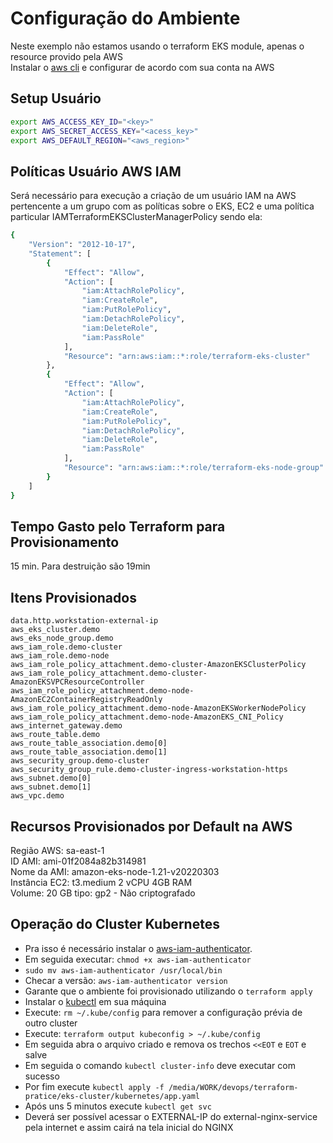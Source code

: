 # Configuração do Ambiente
Neste exemplo não estamos usando o terraform EKS module, apenas o resource provido pela AWS  
Instalar o [aws cli](https://docs.aws.amazon.com/pt_br/cli/latest/userguide/cli-chap-welcome.html) e configurar de acordo com sua conta na AWS

## Setup Usuário
```bash
export AWS_ACCESS_KEY_ID="<key>"
export AWS_SECRET_ACCESS_KEY="<acess_key>"
export AWS_DEFAULT_REGION="<aws_region>"
```

## Políticas Usuário AWS IAM
Será necessário para execução a criação de um usuário IAM na AWS pertencente a um grupo com as políticas sobre o EKS, EC2 e uma política 
particular IAMTerraformEKSClusterManagerPolicy sendo ela:

```bash
{
    "Version": "2012-10-17",
    "Statement": [
        {
            "Effect": "Allow",
            "Action": [
                "iam:AttachRolePolicy",
                "iam:CreateRole",
                "iam:PutRolePolicy",
                "iam:DetachRolePolicy",
                "iam:DeleteRole",
                "iam:PassRole"
            ],
            "Resource": "arn:aws:iam::*:role/terraform-eks-cluster"
        },
        {
            "Effect": "Allow",
            "Action": [
                "iam:AttachRolePolicy",
                "iam:CreateRole",
                "iam:PutRolePolicy",
                "iam:DetachRolePolicy",
                "iam:DeleteRole",
                "iam:PassRole"
            ],
            "Resource": "arn:aws:iam::*:role/terraform-eks-node-group"
        }
    ]
}
```

## Tempo Gasto pelo Terraform para Provisionamento
15 min. Para destruição são 19min

## Itens Provisionados
```data.aws_availability_zones.available
data.http.workstation-external-ip
aws_eks_cluster.demo
aws_eks_node_group.demo
aws_iam_role.demo-cluster
aws_iam_role.demo-node
aws_iam_role_policy_attachment.demo-cluster-AmazonEKSClusterPolicy
aws_iam_role_policy_attachment.demo-cluster-AmazonEKSVPCResourceController
aws_iam_role_policy_attachment.demo-node-AmazonEC2ContainerRegistryReadOnly
aws_iam_role_policy_attachment.demo-node-AmazonEKSWorkerNodePolicy
aws_iam_role_policy_attachment.demo-node-AmazonEKS_CNI_Policy
aws_internet_gateway.demo
aws_route_table.demo
aws_route_table_association.demo[0]
aws_route_table_association.demo[1]
aws_security_group.demo-cluster
aws_security_group_rule.demo-cluster-ingress-workstation-https
aws_subnet.demo[0]
aws_subnet.demo[1]
aws_vpc.demo
```

## Recursos Provisionados por Default na AWS
Região AWS: sa-east-1  
ID AMI: ami-01f2084a82b314981  
Nome da AMI: amazon-eks-node-1.21-v20220303  
Instância EC2: t3.medium 2 vCPU 4GB RAM   
Volume: 20 GB tipo: gp2 - Não criptografado

## Operação do Cluster Kubernetes
* Pra isso é necessário instalar o [aws-iam-authenticator](https://docs.aws.amazon.com/pt_br/eks/latest/userguide/install-aws-iam-authenticator.html).
* Em seguida executar: `chmod +x aws-iam-authenticator`
* `sudo mv aws-iam-authenticator /usr/local/bin`
* Checar a versão: `aws-iam-authenticator version`
* Garante que o ambiente foi provisionado utilizando o `terraform apply`
* Instalar o [kubectl](https://kubernetes.io/docs/tasks/tools/install-kubectl-linux/) em sua máquina
* Execute: `rm ~/.kube/config` para remover a configuração prévia de outro cluster
* Execute: `terraform output kubeconfig > ~/.kube/config`
* Em seguida abra o arquivo criado e remova os trechos `<<EOT` e `EOT` e salve
* Em seguida o comando `kubectl cluster-info` deve executar com sucesso
* Por fim execute `kubectl apply -f /media/WORK/devops/terraform-pratice/eks-cluster/kubernetes/app.yaml`
* Após uns 5 minutos execute `kubectl get svc`
* Deverá ser possível acessar o EXTERNAL-IP do external-nginx-service pela internet e assim cairá na tela inicial do NGINX

